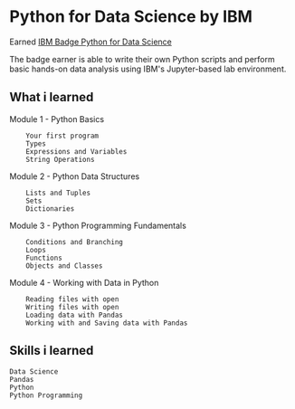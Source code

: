 # Python for Data Science by IBM

Earned [IBM Badge Python for Data Science](https://www.youracclaim.com/badges/3a657dfb-ff88-426a-a5d5-9dc361891bfa)

The badge earner is able to write their own Python scripts and perform basic hands-on data analysis using IBM's Jupyter-based lab environment.

## What i learned
 Module 1 - Python Basics

        Your first program
        Types
        Expressions and Variables
        String Operations

 Module 2 - Python Data Structures

        Lists and Tuples
        Sets
        Dictionaries

 Module 3 - Python Programming Fundamentals

        Conditions and Branching
        Loops
        Functions
        Objects and Classes

 Module 4 - Working with Data in Python

        Reading files with open
        Writing files with open
        Loading data with Pandas
        Working with and Saving data with Pandas


## Skills i learned
    Data Science
    Pandas
    Python
    Python Programming
